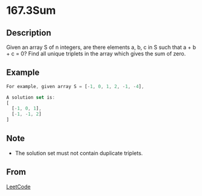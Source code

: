 # 167.3Sum

## Description

Given an array S of n integers, are there elements a, b, c in S such that a + b + c = 0? Find all unique triplets in the array which gives the sum of zero.

## Example

```js
For example, given array S = [-1, 0, 1, 2, -1, -4],

A solution set is:
[
  [-1, 0, 1],
  [-1, -1, 2]
]
```

## Note

* The solution set must not contain duplicate triplets.

## From

[LeetCode](https://leetcode.com/problems/3sum)
